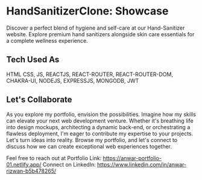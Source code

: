 <h1>HandSanitizerClone: Showcase
</h1>

Discover a perfect blend of hygiene and self-care at our Hand-Sanitizer website. Explore premium hand sanitizers alongside skin care essentials for a complete wellness experience.

<h2>Tech Used As</h2>HTML
CSS,
JS,
REACTJS,
REACT-ROUTER,
REACT-ROUTER-DOM,
CHAKRA-UI,
NODEJS,
EXPRESSJS,
MONGODB,
JWT

<h2>Let's Collaborate</h2>
As you explore my portfolio, envision the possibilities. Imagine how my skills can elevate your next web development venture. Whether it's breathing life into design mockups, architecting a dynamic back-end, or orchestrating a flawless deployment, I'm eager to contribute my expertise to your projects. Let's turn ideas into reality. Browse my portfolio, and let's connect to discuss how we can create exceptional web experiences together.

Feel free to reach out at Portfolio Link: https://anwar-portfolio-01.netlify.app/
Connect on LinkedIn: https://www.linkedin.com/in/anwar-rizwan-b5b478265/
